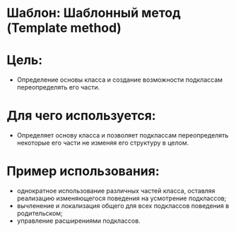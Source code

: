 Шаблон: Шаблонный метод (Template method)
=
Цель:
=
- Определение основы класса и создание возможности подклассам переопределять его части.


Для чего используется:
=
- Определяет основу класса и позволяет подклассам переопределять некоторые его части не изменяя его структуру в целом.


Пример использования:
=
- однократное использование различных частей класса, оставляя реализацию изменяющегося поведения на усмотрение подклассов;
- вычленение и локализация общего для всех подклассов поведения в родительском;
- управление расширениями подклассов.

